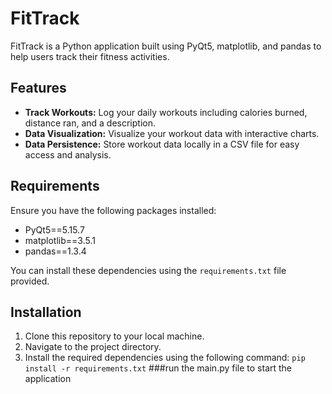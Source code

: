 # FitTrack

FitTrack is a Python application built using PyQt5, matplotlib, and pandas to help users track their fitness activities.

## Features

- **Track Workouts:** Log your daily workouts including calories burned, distance ran, and a  description.
- **Data Visualization:** Visualize your workout data with interactive charts.
- **Data Persistence:** Store workout data locally in a CSV file for easy access and analysis.

## Requirements

Ensure you have the following packages installed:

- PyQt5==5.15.7
- matplotlib==3.5.1
- pandas==1.3.4

You can install these dependencies using the `requirements.txt` file provided.


## Installation

1. Clone this repository to your local machine.
2. Navigate to the project directory.
3. Install the required dependencies using the following command:
   `pip install -r requirements.txt`
###run the main.py file to start the application

